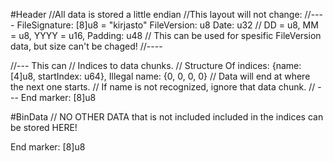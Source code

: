 #Header
//All data is stored a little endian
//This layout will not change:
//----
FileSignature: [8]u8 = "kirjasto"
FileVersion: u8
Date: u32 // DD = u8, MM = u8, YYYY = u16,
Padding: u48 // This can be used for spesific FileVersion data, but size can't be chaged!
//----

//--- This can
// Indices to data chunks.
// Structure Of indices: {name: [4]u8, startIndex: u64}, Illegal name: {0, 0, 0, 0}
// Data will end at where the next one starts.
// If name is not recognized, ignore that data chunk.
// ---
End marker: [8]u8

#BinData
// NO OTHER DATA that is not included included in the indices can be stored HERE!

End marker: [8]u8